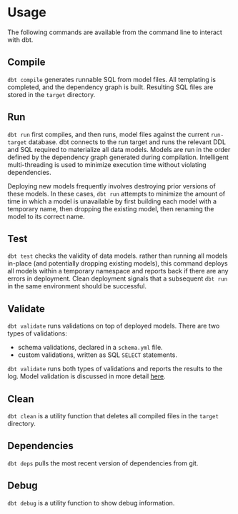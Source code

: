 # Usage

The following commands are available from the command line to interact with dbt.

## Compile

`dbt compile` generates runnable SQL from model files. All templating is completed, and the dependency graph is built. Resulting SQL files are stored in the `target` directory.

## Run

`dbt run` first compiles, and then runs, model files against the current `run-target` database. dbt connects to the run target and runs the relevant DDL and SQL required to materialize all data models. Models are run in the order defined by the dependency graph generated during compilation. Intelligent multi-threading is used to minimize execution time without violating dependencies.

Deploying new models frequently involves destroying prior versions of these models. In these cases, `dbt run` attempts to minimize the amount of time in which a model is unavailable by first building each model with a temporary name, then dropping the existing model, then renaming the model to its correct name.

## Test

`dbt test` checks the validity of data models. rather than running all models in-place (and potentially dropping existing models), this command deploys all models within a temporary namespace and reports back if there are any errors in deployment. Clean deployment signals that a subsequent `dbt run` in the same environment should be successful.

## Validate

`dbt validate` runs validations on top of deployed models. There are two types of validations:
- schema validations, declared in a `schema.yml` file.
- custom validations, written as SQL `SELECT` statements.

`dbt validate` runs both types of validations and reports the results to the log. Model validation is discussed in more detail [here](model-validation/).

## Clean

`dbt clean` is a utility function that deletes all compiled files in the `target` directory.

## Dependencies

`dbt deps` pulls the most recent version of dependencies from git.

## Debug

`dbt debug` is a utility function to show debug information.
